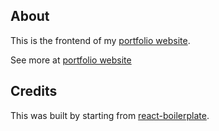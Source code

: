 <div>

## About

<dl>
  This is the frontend of my <a href="https://www.zack.land">portfolio website</a>.

  See more at <a href="https://www.http://zack.land/portfolio/apps#item:This_web_site">portfolio website</a>
</dl>

## Credits

<dl>
  This was built by starting from <a href="https://github.com/react-boilerplate/react-boilerplate">react-boilerplate</a>.
</dl>

</div>
